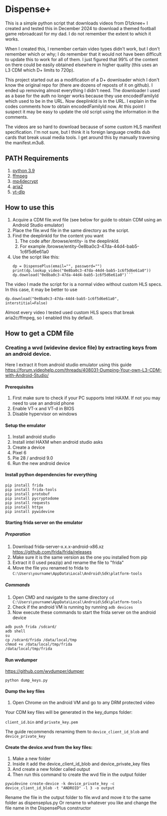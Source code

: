 # Dispense+
This is a simple python script that downloads videos from D1zknee+
I created and tested this in December 2024 to download a themed football game rebroadcast for my dad. I do not remember the extent to which it works. 

When I created this, I remember certain video types didn't work, but I don't remember which or why; I do remember that it would not have been difficult to update this to work for all of them. I just figured that 99% of the content on there could be easily obtained elsewhere in higher quality (this uses an L3 CDM which D+ limits to 720p).

This project started out as a modification of a D+ downloader which I don't know the original repo for (there are dozens of reposts of it on github). I ended up removing almost everything I didn't need. The downloader I used as a base for the auth no longer works because they use encodedFamilyId which used to be in the URL. Now deeplinkId is in the URL. I explain in the codes comments how to obtain encodedFamilyId now. At this point I suspect it may be easy to update the old script using the information in the comments.

The videos are so hard to download because of some custom HLS manifest specification. I'm not sure, but I think it is foreign language credits dub cards that break usual media tools. I get around this by manually traversing the manifest.m3u8. 

## PATH Requirements
1. [python 3.9](https://www.python.org/downloads/release/python-390/)
2. [ffmpeg](https://ffmpeg.org/download.html)
3. [mp4decrypt](https://www.bento4.com/downloads/)
4. [aria2](https://github.com/aria2/aria2)
5. [yt-dlp](https://github.com/yt-dlp/yt-dlp)

## How to use this
1. Acquire a CDM file.wvd file (see below for guide to obtain CDM using an Android Studio emulator)
2. Place the file.wvd file in the same directory as the script.
3. Find the deeplinkId for the content you want
   1. The code after /browse/entity- is the deeplinkId.
   2. For example /browse/entity-0e8ba0c3-47da-44d4-bab5-1c6f5d6e61a0
4. Use the script like this:
    ```    
    dp = DispensePlus(email="", password="")
    print(dp.lookup_video("0e8ba0c3-47da-44d4-bab5-1c6f5d6e61a0"))
    dp.download("0e8ba0c3-47da-44d4-bab5-1c6f5d6e61a0")```

The video I made the script for is a normal video without custom HLS specs. In this case, it may be better to use

```    
dp.download("0e8ba0c3-47da-44d4-bab5-1c6f5d6e61a0", interstitial=False)
```
Almost every video I tested used custom HLS specs that break aria2c/ffmpeg, so I enabled this by default. 


## How to get a CDM file
### Creating a wvd (widevine device file) by extracting keys from an android device.
Here I extract it from android studio emulator using this guide
https://forum.videohelp.com/threads/408031-Dumping-Your-own-L3-CDM-with-Android-Studio/

#### Prerequisites
1. First make sure to check if your PC supports Intel HAXM. If not you may need to use an android phone
2. Enable VT-x and VT-d in BIOS
3. Disable hypervisor on windows

#### Setup the emulator
1. Install android studio
2. Install intel HAXM when android studio asks
3. Create a device 
4. Pixel 6
5. Pie 28 / android 9.0
6. Run the new android device

#### Install python dependencies for everything
```
pip install frida
pip install frida-tools
pip install protobuf
pip install pycryptodome
pip install requests
pip install httpx
pip install pywidevine
```


#### Starting frida server on the emulator
##### Preparation
1. Download frida-server-x.x.x-android-x86.xz https://github.com/frida/frida/releases
2. Make sure it is the same version as the one you installed from pip
3. Extract it (I used peazip) and rename the file to "frida"
4. Move the file you renamed to frida to `C:\Users\yourname\AppData\Local\Android\Sdk\platform-tools`

##### Commands
1. Open CMD and navigate to the same directory
```cd C:\Users\yourname\AppData\Local\Android\Sdk\platform-tools```
2. Check if the android VM is running by running
```adb devices```
3. Now execute these commands to start the frida server on the android device
```
adb push frida /sdcard/
adb shell
su
cp /sdcard/frida /data/local/tmp
chmod +x /data/local/tmp/frida
/data/local/tmp/frida
```

#### Run wvdumper
https://github.com/wvdumper/dumper

```python dump_keys.py```

#### Dump the key files
1. Open Chrome on the android VM and go to any DRM protected video

Your CDM key files will be generated in the key_dumps folder:

`client_id.bin` and `private_key.pem`

The guide recommends renaming them to
`device_client_id_blob` and `device_private_key`


#### Create the device.wvd from the key files:
1. Make a new folder
2. Inside it add the device_client_id_blob and device_private_key files
3. And create a new folder called output
4. Then run this command to create the wvd file in the output folder
```
pywidevine create-device -k device_private_key -c device_client_id_blob -t "ANDROID" -l 3 -o output
```

Rename the file in the output folder to file.wvd and move it to the same folder as dispenseplus.py
Or rename to whatever you like and change the file name in the DispensePlus constructor



